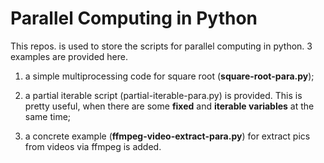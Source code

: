 # Parallel Computing in Python

This repos. is used to store the scripts for parallel computing in python. 3 examples are provided here.

1. a simple multiprocessing code for square root (**square-root-para.py**);

2. a partial iterable script (partial-iterable-para.py) is provided. This is pretty useful, when there are some **fixed** and **iterable variables** at the same time;

3. a concrete example (**ffmpeg-video-extract-para.py**) for extract pics from videos via ffmpeg is added.
